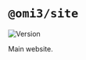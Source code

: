 # `@omi3/site`

![Version](https://img.shields.io/github/package-json/v/xyhomi3/omi3?filename=apps%2Fsite%2Fpackage.json)

Main website.
